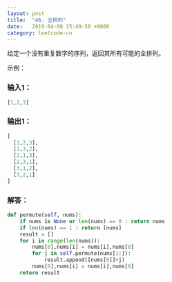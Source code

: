 ```yaml
---
layout: post
title:  "46. 全排列"
date:   2019-04-08 15:49:50 +0800
category: leetcode-cn
---
```

给定一个没有重复数字的序列，返回其所有可能的全排列。

示例：  

### 输入1：

```python
[1,2,3]
```

### 输出1：

```python
[
  [1,2,3],
  [1,3,2],
  [2,1,3],
  [2,3,1],
  [3,1,2],
  [3,2,1]
]
```

### 解答：  

```python
def permute(self, nums):
    if nums is None or len(nums) == 0 : return nums
    if len(nums) == 1 : return [nums]
    result = []
    for i in range(len(nums)):
        nums[0],nums[i] = nums[i],nums[0]
        for j in self.permute(nums[1:]):
            result.append([nums[0]]+j)
        nums[0],nums[i] = nums[i],nums[0]
    return result
```
